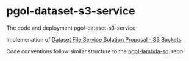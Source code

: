 # pgol-dataset-s3-service
The code and deployment pgol-dataset-s3-service

Implemenation of [Dataset File Service Solution Proposal - S3 Buckets](https://myobconfluence.atlassian.net/wiki/spaces/PGOS/pages/1775535752/Dataset+File+Service+Solution+Proposal+-+S3+Buckets)

Code conventions follow similar structure to the [pgol-lambda-sql](https://github.com/MYOB-Technology/pgol-lambda-sql) repo